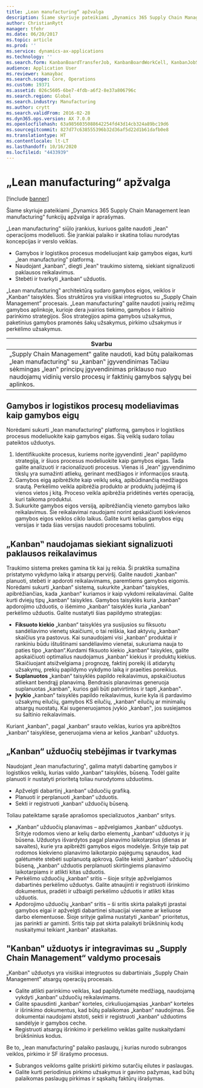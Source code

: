 ```yaml
---
title: „Lean manufacturing“ apžvalga
description: Šiame skyriuje pateikiami „Dynamics 365 Supply Chain Management lean manufacturing“ funkcijų apžvalga ir aprašymas.
author: ChristianRytt
manager: tfehr
ms.date: 06/20/2017
ms.topic: article
ms.prod: ''
ms.service: dynamics-ax-applications
ms.technology: ''
ms.search.form: KanbanBoardTransferJob, KanbanBoardWorkCell, KanbanJobSchedulingListPage, LeanProductionFlow, Kanban, KanbanQuantityOverview, KanbanAssignCard, KanbanCirculatingCards, KanbanRules, WHSKanbanWaveTableManagePickingListPool
audience: Application User
ms.reviewer: kamaybac
ms.search.scope: Core, Operations
ms.custom: 19371
ms.assetid: 026c5605-6be7-4fdb-a6f2-8e37a806796c
ms.search.region: Global
ms.search.industry: Manufacturing
ms.author: crytt
ms.search.validFrom: 2016-02-28
ms.dyn365.ops.version: AX 7.0.0
ms.openlocfilehash: 63a9856035088642254fd43d14cb324a89bc19d6
ms.sourcegitcommit: 827d77c638555396b32d36af5d22d1b61dafb0e8
ms.translationtype: HT
ms.contentlocale: lt-LT
ms.lasthandoff: 10/16/2020
ms.locfileid: "4433939"
---
```

# <a name="lean-manufacturing-overview"></a>„Lean manufacturing“ apžvalga

[!include [banner](../includes/banner.md)]

Šiame skyriuje pateikiami „Dynamics 365 Supply Chain Management lean manufacturing“ funkcijų apžvalga ir aprašymas.

„Lean manufacturing‟ siūlo įrankius, kuriuos galite naudoti „lean‟ operacijoms modeliuoti. Šie įrankiai palaiko ir skatina toliau nurodytas koncepcijas ir verslo veiklas.
-   Gamybos ir logistikos procesus modeliuojant kaip gamybos eigas, kurti „lean manufacturing‟ platformą.
-   Naudojant „kanban‟, diegti „lean‟ traukimo sistemą, siekiant signalizuoti paklausos reikalavimus.
-   Stebėti ir tvarkyti „kanban“ užduotis.

„Lean manufacturing‟ architektūrą sudaro gamybos eigos, veiklos ir „Kanban“ taisyklės. Šios struktūros yra visiškai integruotos su „Supply Chain Management” procesais. „Lean manufacturing‟ galite naudoti įvairių režimų gamybos aplinkoje, kurioje dera įvairios tiekimo, gamybos ir šaltinio parinkimo strategijos. Šios strategijos apima gamybos užsakymus, paketinius gamybos pramonės šakų užsakymus, pirkimo užsakymus ir perkėlimo užsakymus.

| **Svarbu**                                                                                                                                                                                                                                                                |
|------------------------------------------------------------------------------------------------------------------------------------------------------------------------------------------------------------------------------------------------------------------------------|
| „Supply Chain Management‟ galite naudoti, kad būtų palaikomas „lean manufacturing‟ su „kanban‟ įgyvendinimas Tačiau sėkmingas „lean‟ principų įgyvendinimas priklauso nuo naudojamų vidinių verslo procesų ir faktinių gamybos sąlygų bei aplinkos. |

## <a name="modeling-manufacturing-and-logistics-processes-as-production-flows"></a> Gamybos ir logistikos procesų modeliavimas kaip gamybos eigų
Norėdami sukurti „lean manufacturing‟ platformą, gamybos ir logistikos procesus modeliuokite kaip gamybos eigas. Šią veiklą sudaro toliau pateiktos užduotys.
1.  Identifikuokite procesus, kuriems norite įgyvendinti „lean‟ papildymo strategiją, ir šiuos procesus modeliuokite kaip gamybos eigas. Tada galite analizuoti ir racionalizuoti procesus. Vienas iš „lean‟ įgyvendinimo tikslų yra sumažinti atliekų, gerinant medžiagos ir informacijos srautą.
2.  Gamybos eigą apibrėžkite kaip veiklų seką, apibūdinančią medžiagos srautą. Perkėlimo veikla apibrėžia produkto ar produktų judėjimą iš vienos vietos į kitą. Proceso veikla apibrėžia pridėtinės vertės operaciją, kuri taikoma produktui.
3.  Sukurkite gamybos eigos versiją, apibrėžiančią vieneto gamybos laiko reikalavimus. Šie reikalavimai naudojami norint apskaičiuoti kiekvienos gamybos eigos veiklos ciklo laikus. Galite kurti kelias gamybos eigų versijas ir tada šias versijas naudoti procesams tobulinti.

## <a name="using-kanbans-to-signal-demand-requirements"></a> „Kanban‟ naudojamas siekiant signalizuoti paklausos reikalavimus
Traukimo sistema prekes gamina tik kai jų reikia. Ši praktika sumažina pristatymo vykdymo laiką ir atsargų perviršį. Galite naudoti „kanban‟ planuoti, stebėti ir apdoroti reikalavimams, paremtiems gamybos eigomis. Norėdami sukurti „kanban“ sistemą, sukurkite „kanban“ taisykles, apibrėžiančias, kada „kanban“ kuriamos ir kaip vykdomi reikalavimai. Galite kurti dviejų tipų „kanban“ taisykles. Gamybos taisyklės kuria „kanban‟ apdorojimo užduotis, o išėmimo „kanban“ taisyklės kuria „kanban‟ perkėlimo užduotis. Galite nustatyti šias papildymo strategijas:
-   **Fiksuoto kiekio** „kanban“ taisyklės yra susijusios su fiksuotu sandėliavimo vienetų skaičiumi, o tai reiškia, kad aktyvių „kanban‟ skaičius yra pastovus. Kai sunaudojami visi „kanban“ produktai ir rankiniu būdu ištuštinami sandėliavimo vienetai, sukuriama nauja to paties tipo „kanban“.Kurdami fiksuoto kiekio „kanban“ taisykles, galite apskaičiuoti optimalius naudojamus „kanban“ kiekius ir produktų kiekius. Skaičiuojant atsižvelgiama į prognozę, faktinį poreikį iš atidarytų užsakymų, prekių papildymo vykdymo laiką ir praeities poreikius.
-   **Suplanuotos** „kanban“ taisyklės papildo reikalavimus, apskaičiuotus atliekant bendrąjį planavimą. Bendrasis planavimas generuoja suplanuotas „kanban‟, kurios gali būti patvirtintos ir tapti „kanban‟.
-   **Įvykio** „kanban“ taisyklės papildo reikalavimus, kurie kyla iš pardavimo užsakymų eilučių, gamybos KS eilučių, „kanban“ eilučių ar minimalių atsargų nuostatų. Kai sugeneruojamos įvykio „kanban‟, jos susiejamos su šaltinio reikalavimais.

Kuriant „kanban‟, pagal „kanban“ srauto veiklas, kurios yra apibrėžtos „kanban“ taisyklėse, generuojama viena ar kelios „kanban‟ užduotys.

## <a name="monitoring-and-maintaining-kanban-jobs"></a> „Kanban“ užduočių stebėjimas ir tvarkymas
Naudojant „lean manufacturing‟, galima matyti dabartinę gamybos ir logistikos veiklų, kurias valdo „kanban“ taisyklės, būseną. Todėl galite planuoti ir nustatyti prioritetą toliau nurodytoms užduotims.

-   Apžvelgti dabartinį „kanban“ užduočių grafiką.
-   Planuoti ir perplanuoti „kanban“ užduotis.
-   Sekti ir registruoti „kanban“ užduočių būseną.

Toliau pateiktame sąraše aprašomos specializuotos „kanban“ sritys.
-   „Kanban“ užduočių planavimas – apžvelgiamos „kanban“ užduotys. Srityje rodomos vieno ar kelių darbo elementų „kanban“ užduotys ir jų būsena. Užduotys išvardytos pagal planavimo laikotarpius (dienas ar savaites), kurie yra apibrėžti gamybos eigos modelyje. Srityje taip pat rodomos kiekvieno planavimo laikotarpio pajėgumų sąnaudos, kad galėtumėte stebėti suplanuotą apkrovą. Galite keisti „kanban“ užduočių būseną, „kanban“ užduotis perplanuoti skirtingiems planavimo laikotarpiams ir atlikti kitas užduotis.
-   Perkėlimo užduočių „kanban“ sritis – šioje srityje apžvelgiamos dabartinės perkėlimo užduotys. Galite atnaujinti ir registruoti išrinkimo dokumentus, pradėti ir užbaigti perkėlimo užduotis ir atlikti kitas užduotis.
-   Apdorojimo užduočių „kanban“ sritis – ši sritis skirta palaikyti įprastai gamybos eigai ir apžvelgti dabartinei situacijai viename ar keliuose darbo elementuose. Šioje srityje galima nustatyti „kanban‟ prioritetus, jas parinkti ar gaminti. Sritis taip pat skirta palaikyti brūkšninių kodų nuskaitymui teikiant „kanban‟ ataskaitas.

## <a name="kanban-jobs-and-integration-with-supply-chain-management-processes"></a>"Kanban" užduotys ir integravimas su „Supply Chain Management“ valdymo procesais
„Kanban‟ užduotys yra visiškai integruotos su dabartiniais „Supply Chain Management‟ atsargų operacijų procesais.
-   Galite atlikti parinkimo veiklas, kad papildytumėte medžiagą, naudojamą vykdyti „kanban“ užduočių reikalavimams.
-   Galite spausdinti „kanban“ korteles, cirkuliuojamąsias „kanban“ korteles ir išrinkimo dokumentus, kad būtų palaikomas „kanban“ naudojimas. Šie dokumentai naudojami atstoti, sekti ir registruoti „kanban“ užduotims sandėlyje ir gamybos ceche.
-   Registruoti atsargų išrinkimo ir perkėlimo veiklas galite nuskaitydami brūkšninius kodus.

Be to, „lean manufacturing‟ palaiko paslaugų, į kurias nurodo subrangos veiklos, pirkimo ir SF išrašymo procesus.
-   Subrangos veikloms galite priskirti pirkimo sutarčių eilutes ir paslaugas.
-   Galite kurti periodinius pirkimo užsakymus ir gavimo pažymas, kad būtų palaikomas paslaugų pirkimas ir sąskaitų faktūrų išrašymas.





